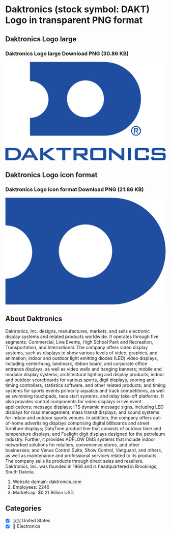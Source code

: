 # Daktronics (stock symbol: DAKT) Logo in transparent PNG format

## Daktronics Logo large

### Daktronics Logo large Download PNG (30.86 KB)

![Daktronics Logo large Download PNG (30.86 KB)](/img/orig/DAKT_BIG-898771ec.png)

## Daktronics Logo icon format

### Daktronics Logo icon format Download PNG (21.86 KB)

![Daktronics Logo icon format Download PNG (21.86 KB)](/img/orig/DAKT-8a12a991.png)

## About Daktronics

Daktronics, Inc. designs, manufactures, markets, and sells electronic display systems and related products worldwide. It operates through five segments: Commercial, Live Events, High School Park and Recreation, Transportation, and International. The company offers video display systems, such as displays to show various levels of video, graphics, and animation; indoor and outdoor light emitting diodes (LED) video displays, including centerhung, landmark, ribbon board, and corporate office entrance displays, as well as video walls and hanging banners; mobile and modular display systems; architectural lighting and display products; indoor and outdoor scoreboards for various sports, digit displays, scoring and timing controllers, statistics software, and other related products; and timing systems for sports events primarily aquatics and track competitions, as well as swimming touchpads, race start systems, and relay take-off platforms. It also provides control components for video displays in live event applications; message displays; ITS dynamic message signs, including LED displays for road management; mass transit displays; and sound systems for indoor and outdoor sports venues. In addition, the company offers out-of-home advertising displays comprising digital billboards and street furniture displays; DataTime product line that consists of outdoor time and temperature displays; and Fuelight digit displays designed for the petroleum industry. Further, it provides ADFLOW DMS systems that include indoor networked solutions for retailers, convenience stores, and other businesses; and Venus Control Suite, Show Control, Vanguard, and others, as well as maintenance and professional services related to its products. The company sells its products through direct sales and resellers. Daktronics, Inc. was founded in 1968 and is headquartered in Brookings, South Dakota.

1. Website domain: daktronics.com
2. Employees: 2246
3. Marketcap: $0.21 Billion USD


## Categories
- [x] 🇺🇸 United States
- [x] 🔌 Electronics
